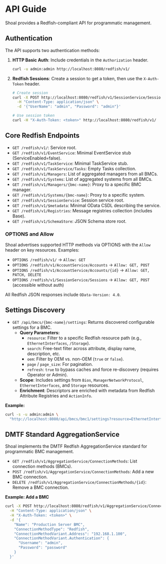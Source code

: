 # API Guide

Shoal provides a Redfish-compliant API for programmatic management.

## Authentication

The API supports two authentication methods:

1.  **HTTP Basic Auth**: Include credentials in the `Authorization` header.
    ```bash
    curl -u admin:admin http://localhost:8080/redfish/v1/
    ```

2.  **Redfish Sessions**: Create a session to get a token, then use the `X-Auth-Token` header.
    ```bash
    # Create session
    curl -X POST http://localhost:8080/redfish/v1/SessionService/Sessions \
      -H "Content-Type: application/json" \
      -d '{"UserName": "admin", "Password": "admin"}'

    # Use session token
    curl -H "X-Auth-Token: <token>" http://localhost:8080/redfish/v1/
    ```

## Core Redfish Endpoints

- `GET /redfish/v1/`: Service root.
- `GET /redfish/v1/EventService`: Minimal EventService stub (ServiceEnabled=false).
- `GET /redfish/v1/TaskService`: Minimal TaskService stub.
- `GET /redfish/v1/TaskService/Tasks`: Empty Tasks collection.
- `GET /redfish/v1/Managers`: List of aggregated managers from all BMCs.
- `GET /redfish/v1/Systems`: List of aggregated systems from all BMCs.
- `GET /redfish/v1/Managers/{bmc-name}`: Proxy to a specific BMC manager.
- `GET /redfish/v1/Systems/{bmc-name}`: Proxy to a specific system.
- `GET /redfish/v1/SessionService`: Session service root.
 - `GET /redfish/v1/$metadata`: Minimal OData CSDL describing the service.
 - `GET /redfish/v1/Registries`: Message registries collection (includes Base).
 - `GET /redfish/v1/SchemaStore`: JSON Schema store root.

### OPTIONS and Allow

Shoal advertises supported HTTP methods via OPTIONS with the `Allow` header on key resources. Examples:

- `OPTIONS /redfish/v1/` → `Allow: GET`
- `OPTIONS /redfish/v1/AccountService/Accounts` → `Allow: GET, POST`
- `OPTIONS /redfish/v1/AccountService/Accounts/{id}` → `Allow: GET, PATCH, DELETE`
- `OPTIONS /redfish/v1/SessionService/Sessions` → `Allow: GET, POST` (accessible without auth)

All Redfish JSON responses include `OData-Version: 4.0`.

## Settings Discovery

- `GET /api/bmcs/{bmc-name}/settings`: Returns discovered configurable settings for a BMC.
  - **Query Parameters:**
    - `resource`: Filter to a specific Redfish resource path (e.g., `EthernetInterfaces`, `/Storage`).
    - `search`: Free-text filter across attribute, display name, description, etc.
    - `oem`: Filter by OEM vs. non-OEM (`true` or `false`).
    - `page` / `page_size`: For pagination.
    - `refresh`: `true` to bypass caches and force re-discovery (requires Operator or Admin).
  - **Scope**: Includes settings from `Bios`, `ManagerNetworkProtocol`, `EthernetInterfaces`, and `Storage` resources.
  - **Enrichment**: Descriptors are enriched with metadata from Redfish Attribute Registries and `ActionInfo`.

**Example:**
```bash
curl -s -u admin:admin \
  "http://localhost:8080/api/bmcs/bmc1/settings?resource=EthernetInterfaces" | jq .
```


## DMTF Standard AggregationService

Shoal implements the DMTF Redfish AggregationService standard for programmatic BMC management.

- `GET /redfish/v1/AggregationService/ConnectionMethods`: List connection methods (BMCs).
- `POST /redfish/v1/AggregationService/ConnectionMethods`: Add a new BMC connection.
- `DELETE /redfish/v1/AggregationService/ConnectionMethods/{id}`: Remove a BMC connection.

**Example: Add a BMC**
```bash
curl -X POST http://localhost:8080/redfish/v1/AggregationService/ConnectionMethods \
  -H "Content-Type: application/json" \
  -H "X-Auth-Token: <token>" \
  -d '{
    "Name": "Production Server BMC",
    "ConnectionMethodType": "Redfish",
    "ConnectionMethodVariant.Address": "192.168.1.100",
    "ConnectionMethodVariant.Authentication": {
      "Username": "admin",
      "Password": "password"
    }
  }'
```
